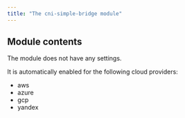 ```yaml
---
title: "The cni-simple-bridge module"
---
```


## Module contents

The module does not have any settings.

It is automatically enabled for the following cloud providers:
- aws
- azure
- gcp
- yandex
